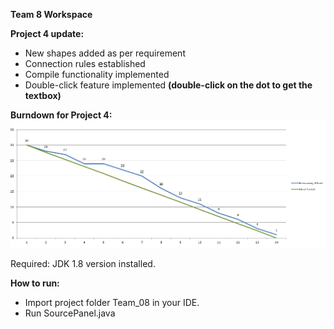 **Team 8 Workspace**

**Project 4 update:**
- New shapes added as per requirement
- Connection rules established
- Compile functionality implemented
- Double-click feature implemented **(double-click on the dot to get the textbox)**

**Burndown for Project 4:**
![burndown](Burndown_Chart.png)

Required: JDK 1.8 version installed.

**How to run:**
- Import project folder Team_08 in your IDE.
- Run SourcePanel.java
